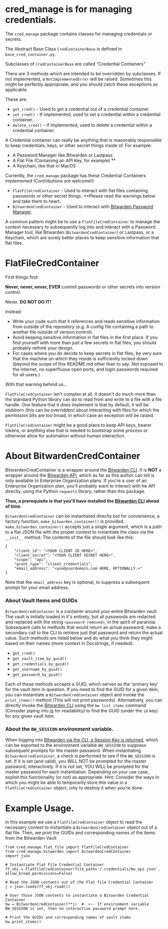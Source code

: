 
# cred_manage is for managing credentials.

The `cred_manage` package contains classes for managing credentials or secrets.

The Abstract Base Class `CredContainerBase` is defined in `base_cred_container.py`.

Subclasses of `CredContainerBase` are called "Credential Containers"

There are 3 methods which are intended to be overridden by subclasses.  If not implemented, a `NotImplementedError` will be raised.  Sometimes this might be perfectly appropriate, and you should catch these exceptions as applicable.  

These are:

- `get_cred()` - Used to get a credential out of a credential container.
- `set_cred()` - If implemented, used to set a credential within a credential container.
- `delete_cred()` - If implemented, used to delete a credential within a credential container.

A Credential container can really be anything that is reasonably responsible to keep credentials, keys, or other secret things inside of.  For example: 

- A Password Manager like Bitwarden or Lastpass
- A Flat File (Containing an API Key, for example) **
- A Keychain, like that in MacOS

Currently, the `cred_manage` package has these Credential Containers implemented (Contributions are welcome!):
- `FlatFileCredContainer` - Used to interact with flat files containing passwords or other secret things.  **Please read the warnings below and take them to heart.
- `BitwardenCredContainer` - Used to interact with [Bitwarden Password Manager](https://bitwarden.com/).

A common pattern might be to use a `FlatFileCredContainer` to manage the context necessary to subsequently log into and interact with a Password Manager tool, like Bitwarden (`BitwardenCredContainer`) or Lastpass, or a Keychain, which are surely better places to keep sensitive information that flat files.  

# FlatFileCredContainer

First things first:  

**Never, never, never, EVER** commit passwords or other secrets into version control.  

Never.  **DO NOT DO IT!**  

Instead:
- Write your code such that it references and reads sensitive information from outside of the repository (e.g. A config file containing a path to another file outside of version control).
- Avoid keeping sensitive information in flat files in the first place.  If you find yourself with more than just a few secrets in flat files, you should probably rethink your design.
- For cases where you do decide to keep secrets in flat files, be very sure that the machine on which they reside is sufficiently locked down (beyond the scope of this README.md other than to say:  Not exposed to the internet, no superfluous open ports, and login passwords required for all users.)


With that warning behind us...

`FlatFileCredContainer` isn't complex at all.  It doesn't do much more than the standard Python library can do to read from and write to a file with a file handle.  One feature that it does implement is that by default, it will be stubborn (this can be overridden) about interacting with files for which the permission bits are too broad, in which case an exception will be raised.

`FlatFileCredContainer` might be a good place to keep API keys, bearer tokens, or anything else that is needed to bootstrap some process or otherwise allow for automation without human interaction.

# About BitwardenCredContainer
BitwardenCredContainer is a wrapper around the [Bitwarden CLI](https://bitwarden.com/help/article/cli/).  It is **NOT** a wrapper around the [Bitwarden API](https://bitwarden.com/help/article/public-api/), which as far as this author can tell is only available to Enterprise Organization plans.  If you're a user of an Enterprise Organization plan, you'll probably want to interact with he API directly, using the Python `requests` library, rather than this package.

**Thus, a prerequisite is that you'll have installed the [Bitwarden CLI](https://bitwarden.com/help/article/cli/#download-and-install) ahead of time.**

`BitwardenCredContainer` can be instantiated directly but for convenience, a factory function, `make_bitwarden_container()` is provided. `make_bitwarden_container()` accepts just a single argument, which is a path to a flat JSON file with the proper context to instantiate the class via the `__init__` method.  The contents of the file should look like this:

```
{
    "client_id": "<YOUR CLIENT ID HERE>",
    "client_secret": "<YOUR CLIENT SECRET HERE>",
    "scope": "api",
    "grant_type": "client_credentials",
    "email_address": "<you@yourdomain.com HERE, OPTIONALLY.>"
}
```
Note that the `email_address` key is optional, to suppress a subsequent prompt for your email address.

### About Vault Items and GUIDs
`BitwardenCredContainer` is a container around your entire Bitwarden vault.  The vault is initially loaded in it's entirety, but all passwords are redacted and replaced with the string `<password removed>`, in the spirit of paranoia.  Subsequent calls to methods that would return an actual password, make a secondary call to the CLI to retrieve just that password and return the actual value.  Such methods are listed below and do what you think they might based on their names (more context in Docstrings, if needed):
- `get_cred()`
- `get_vault_item_by_guid()`
- `get_credentials_by_guid()`
- `get_username_by_guid()`
- `get_password_by_guid()`

Each of these methods accepts a GUID, which serves as the 'primary key' for the vault item in question.  If you need to find the GUID for a given item, you can instantiate a `BitwardenCredContainer` object and invoke the `print_items()` method (This will not print passwords).  Alternatively, you can directly invoke the [Bitwarden CLI](https://bitwarden.com/help/article/cli/) using the `bw list items` command (Consider piping into [jq](https://stedolan.github.io/jq/) for readability) to find the GUID (under the `id` key) for any given vault item.

### About the `BW_SESSION` environment variable.
When logging into [Bitwarden via the CLI, a Session Key is returned](https://bitwarden.com/help/article/cli/#using-a-session-key), which can be exported to the environment variable `BW_SESSION` to suppress subsequent prompts for the master password.  When instantiating `BitwardenCredContainer`, a check is performed to see if the `BW_SESSION` is set.  If it is set (and valid), you WILL NOT be prompted for the master password, interactively.  If it is not set, YOU WILL be prompted for the master password for each instantiation.  Depending on your use case, exploit this functionality (or not) as appropriate.  Hint:  Consider the ways in which you might be able to temporarily store this value in a `FlatFileCredContainer` object, only to destroy it when you're done.


# Example Usage.

In this example we use a `FlatFileCredContainer` object to read the necessary context to instantiate a `BitwardenCredContainer` object out of a flat file.  Then, we print the GUIDs and corresponding names of the items from the Bitwarden Vault

```
from cred_manage.flat_file import FlatFileCredContainer
from cred_manage.bitwarden import BitwardenCredContainer
import json

# Instantiate Flat File Credential Container
ff_obj = FlatFileCredContainer(file_path='/.credentials/bw_api.json', allow_broad_permissions=False)

# Read the JSON contents out of the Flat file Credential Container
j = json.loads(ff_obj.read())

# User those JSON contents to instantiate a Bitwarden Credential Container
bw = BitwardenCredContainer(**j)  #  <-- If environment variable BW_SESSION is set, then no interactive password prompt here.

# Print the GUIDs and corresponding names of vault items
bw.print_items()
```



